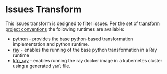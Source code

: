 # Issues Transform 
This issues transform is designed to filter issues.
Per the set of 
[transform project conventions](../../README.md#transform-project-conventions)
the following runtimes are available:

* [python](python/README.md) - provides the base python-based transformation 
implementation and python runtime.
* [ray](ray/README.md) - enables the running of the base python transformation
in a Ray runtime
* [kfp_ray](kfp_ray/README.md) - enables running the ray docker image 
in a kubernetes cluster using a generated `yaml` file.
